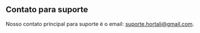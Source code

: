 ## Contato para suporte

Nosso contato principal para suporte é o email: [suporte.hortali@gmail.com](suporte.hortali@gmail.com).